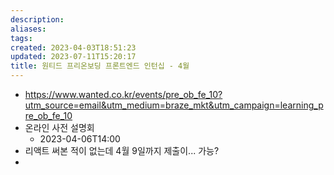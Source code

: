 ```yaml
---
description:
aliases: 
tags: 
created: 2023-04-03T18:51:23
updated: 2023-07-11T15:20:17
title: 원티드 프리온보딩 프론트엔드 인턴십 - 4월
---
```

- https://www.wanted.co.kr/events/pre_ob_fe_10?utm_source=email&utm_medium=braze_mkt&utm_campaign=learning_pre_ob_fe_10
- 온라인 사전 설명회
	- 2023-04-06T14:00
- 리액트 써본 적이 없는데 4월 9일까지 제출이... 가능?
- 